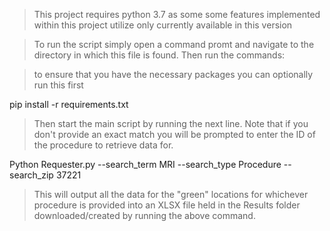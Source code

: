 > This project requires python 3.7 as some some features implemented within this project 
> utilize only currently available in this version

> To run the script simply open a command promt and navigate to the directory
> in which this file is found. Then run the commands:

> to ensure that you have the necessary packages you can optionally run this first

pip install -r requirements.txt

> Then start the main script by running the next line. Note that if you don't
> provide an exact match you will be prompted to enter the ID of the procedure
> to retrieve data for. 

Python Requester.py --search_term MRI --search_type Procedure --search_zip 37221 

> This will output all the data for the "green" locations for whichever procedure
> is provided into an XLSX file held in the Results folder
> downloaded/created by running the above command.
